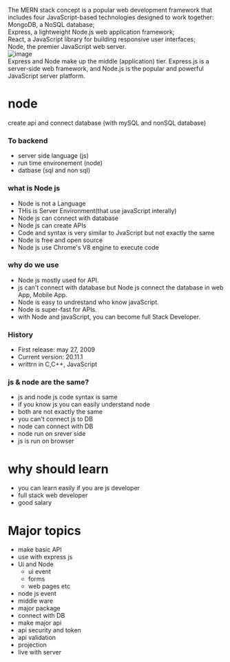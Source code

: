The MERN stack concept is a popular web development framework that includes four JavaScript-based technologies designed to work together:  
MongoDB, a NoSQL database;  
Express, a lightweight Node.js web application framework;  
React, a JavaScript library for building responsive user interfaces;  
Node, the premier JavaScript web server.  
![image](https://miro.medium.com/v2/resize:fit:700/1*2Qsunn0QtBmQ3zA-QFKz0Q.png)  
Express and Node make up the middle (application) tier. Express.js is a server-side web framework, and Node.js is the popular and powerful JavaScript server platform.
# node  
create api and connect database (with mySQL and nonSQL database) 
### To backend 
- server side language (js)
- run time environement (node)
- datbase (sql and non sql)
 
### what is Node js
    
- Node is not a Language  
- THis is Server Environment(that use javaScript interally) 
- Node js can connect with database
- Node js can create APIs 
- Code and syntax is very similar to JvaScript but not exactly the same    
- Node is free and open source  
- Node js use Chrome's V8 engine to execute code
### why do we use  
- Node js mostly used for API.
- js can't connect with database but Node js connect the database in web App, Mobile App.
- Node is easy to undrestand who know javaScript.
- Node is super-fast for APIs.
- with Node and javaScript, you can become full Stack Developer.
### History
- First release: may 27, 2009   
- Current version:  20.11.1
- writtrn in C,C++, JavaScript
### js & node are the same?
- js and node js code syntax is same
- if you know js you can easily understand node
- both are not exactly the same
- you can't connect js to DB
- node can connect with DB
- node run on srever side
- js is run on browser
# why should learn
- you can learn easily if you are js developer
- full stack web developer
- good salary
# Major topics
- make basic API
- use with express js
- Ui and Node
     - ui event
     - forms
     - web pages etc
- node js event
- middle ware
- major package
- connect with DB
- make major api
- api security and token
- api validation
- projection
- live with server
  
 
 
  
